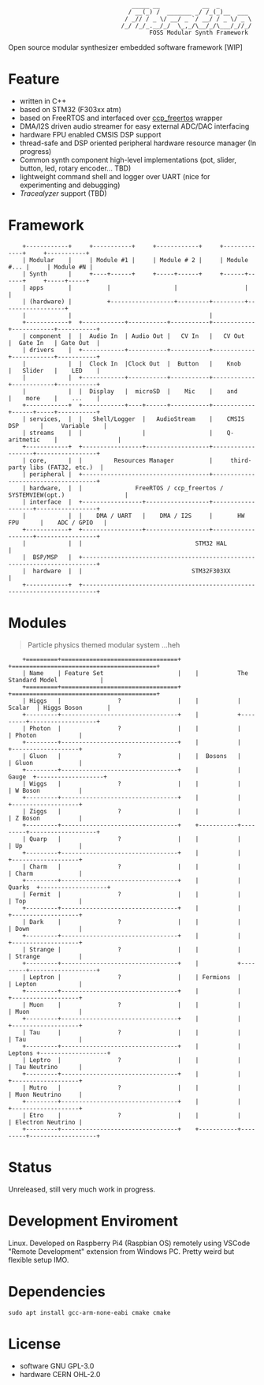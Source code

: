 <!-- ![Hopf Fibration](Misc/hopf-fibration.png) -->


                                       _____ __            __  _
                                      / __(_) /  _______ _/ /_(_)__  ___
                                     / _// / _ \/ __/ _ `/ __/ / _ \/ _ \
                                    /_/ /_/_.__/_/  \_,_/\__/_/\___/_//_/
                                            FOSS Modular Synth Framework

Open source modular synthesizer embedded software framework [WIP]

# Feature
- written in C++
- based on STM32 (F303xx atm) 
- based on FreeRTOS and interfaced over [ccp_freertos](https://github.com/michaelbecker/freertos-addons) wrapper
- DMA/I2S driven audio streamer for easy external ADC/DAC interfacing
- hardware FPU enabled CMSIS DSP support
- thread-safe and DSP oriented peripheral hardware resource manager (In progress)
- Common synth component high-level implementations (pot, slider, button, led, rotary encoder... TBD)
- lightweight command shell and logger over UART (nice for experimenting and debugging)
- *Tracealyzer* support (TBD)

# Framework

        +------------+     +-----------+     +------------+     +-------------+     +-----------+   
        | Modular    |     | Module #1 |     | Module # 2 |     | Module #... |     | Module #N |   
        | Synth      |     +----+------+     +-----+------+     +------+------+     +-----+-----+   
        | apps       |          |                  |                   |                  |         
        | (hardware) |          +------------------+---------+---------+------------------+         
        |            |                                       |                                      
        +------------+  +------------+-----------+-----------+------------+------------+-----------+
        | component  |  |  Audio In  | Audio Out |   CV In   |   CV Out   |  Gate In   | Gate Out  |
        | drivers    |  +------------+-----------+-----------+------------+------------+-----------+
        |            |  |  Clock In  |Clock Out  |  Button   |    Knob    |   Slider   |    LED    |
        |            |  +------------+-----------+-----------+------------+------------+-----------+
        |            |  |  Display   |  microSD  |    Mic    |    and     |    more    |    ...    |
        +------------+  +------------+----+------+-----------+------------+------+-----+-----------+
        | services,  |  |   Shell/Logger  |   AudioStream    |    CMSIS DSP      |     Variable    |
        | streams    |  |                 |                  |    Q-aritmetic    |                 |
        +------------+  +-----------------+------------------+-------------------+-----------------+
        | core,      |  |         Resources Manager          |     third-party libs (FAT32, etc.)  |
        | peripheral |  +------------------------------------+-------------------------------------+
        | hardware,  |  |               FreeRTOS / ccp_freertos / SYSTEMVIEW(opt.)                 |
        | interface  |  +-----------------+------------------+-------------------+-----------------+
        |            |  |    DMA / UART   |    DMA / I2S     |       HW FPU      |    ADC / GPIO   |
        +------------+  +-----------------+------------------+-------------------+-----------------+
        |            |  |                                STM32 HAL                                 |
        |  BSP/MSP   |  +--------------------------------------------------------------------------+
        |  hardware  |  |                               STM32F303XX                                |
        +------------+  +--------------------------------------------------------------------------+

# Modules

> Particle physics themed modular system ...heh

        +=========+=================================+    +=========================================+
        | Name    | Feature Set                     |    |           The Standard Model            |
        +=========+=================================+    +=========================================+
        | Higgs   |                ?                |    |           | Scalar  | Higgs Boson       |
        +---------+---------------------------------+    |           +---------+-------------------+
        | Photon  |                ?                |    |           |         | Photon            |
        +---------+---------------------------------+    |           |         +-------------------+
        | Gluon   |                ?                |    |  Bosons   |         | Gluon             |
        +---------+---------------------------------+    |           |  Gauge  +-------------------+
        | Wiggs   |                ?                |    |           |         | W Boson           |
        +---------+---------------------------------+    |           |         +-------------------+
        | Ziggs   |                ?                |    |           |         | Z Boson           |
        +---------+---------------------------------+    +-----------+---------+-------------------+
        | Quarp   |                ?                |    |           |         | Up                |
        +---------+---------------------------------+    |           |         +-------------------+
        | Charm   |                ?                |    |           |         | Charm             |
        +---------+---------------------------------+    |           | Quarks  +-------------------+
        | Fermit  |                ?                |    |           |         | Top               |
        +---------+---------------------------------+    |           |         +-------------------+
        | Dark    |                ?                |    |           |         | Down              |
        +---------+---------------------------------+    |           |         +-------------------+
        | Strange |                ?                |    |           |         | Strange           |
        +---------+---------------------------------+    |           +---------+-------------------+
        | Leptron |                ?                |    | Fermions  |         | Lepton            |
        +---------+---------------------------------+    |           |         +-------------------+
        | Muon    |                ?                |    |           |         | Muon              |
        +---------+---------------------------------+    |           |         +-------------------+
        | Tau     |                ?                |    |           |         | Tau               |
        +---------+---------------------------------+    |           | Leptons +-------------------+
        | Leptro  |                ?                |    |           |         | Tau Neutrino      |
        +---------+---------------------------------+    |           |         +-------------------+
        | Mutro   |                ?                |    |           |         | Muon Neutrino     |
        +---------+---------------------------------+    |           |         +-------------------+
        | Etro    |                ?                |    |           |         | Electron Neutrino |
        +---------+---------------------------------+    +-----------+---------+-------------------+

# Status
Unreleased, still very much work in progress.

# Development Enviroment
Linux. Developed on Raspberry Pi4 (Raspbian OS) remotely using VSCode "Remote Development" extension from Windows PC. Pretty weird but flexible setup IMO.

# Dependencies
`sudo apt install gcc-arm-none-eabi cmake cmake`

# License
- software GNU GPL-3.0
- hardware CERN OHL-2.0

